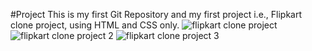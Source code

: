 #Project
This is my first Git Repository and my first project i.e., Flipkart clone project, using HTML and CSS only.
![flipkart clone project](https://github.com/PariBainsla/Projects/assets/153187084/1b2c9a93-1ac1-46ae-a404-20559e2711a1)
![flipkart clone project 2](https://github.com/PariBainsla/Projects/assets/153187084/b0cd4998-0e0d-494b-8ea4-8327250e9121)
![flipkart clone project 3](https://github.com/PariBainsla/Projects/assets/153187084/03c606e7-46a8-4a00-9e9c-04f64ec5d756)
